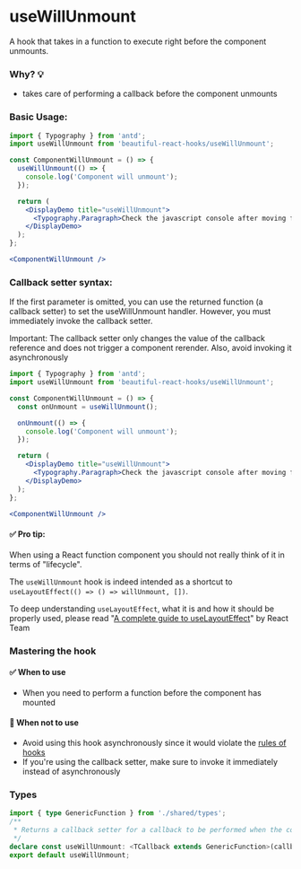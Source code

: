# useWillUnmount

A hook that takes in a function to execute right before the component unmounts.

### Why? 💡

- takes care of performing a callback before the component unmounts

### Basic Usage:

```jsx harmony
import { Typography } from 'antd';
import useWillUnmount from 'beautiful-react-hooks/useWillUnmount';

const ComponentWillUnmount = () => {
  useWillUnmount(() => {
    console.log('Component will unmount');
  });

  return (
    <DisplayDemo title="useWillUnmount">
      <Typography.Paragraph>Check the javascript console after moving from this page</Typography.Paragraph>
    </DisplayDemo>
  );
};

<ComponentWillUnmount />
```

### Callback setter syntax:

If the first parameter is omitted, you can use the returned function (a callback setter) to set the useWillUnmount handler. However, you
must immediately invoke the callback setter.

Important: The callback setter only changes the value of the callback reference and does not trigger a component rerender. Also, avoid
invoking it asynchronously

```jsx harmony
import { Typography } from 'antd';
import useWillUnmount from 'beautiful-react-hooks/useWillUnmount';

const ComponentWillUnmount = () => {
  const onUnmount = useWillUnmount();

  onUnmount(() => {
    console.log('Component will unmount');
  });

  return (
    <DisplayDemo title="useWillUnmount">
      <Typography.Paragraph>Check the javascript console after moving from this page</Typography.Paragraph>
    </DisplayDemo>
  );
};

<ComponentWillUnmount />
```

#### ✅ Pro tip:

When using a React function component you should not really think of it in terms of "lifecycle".

The `useWillUnmount` hook is indeed intended as a shortcut to `useLayoutEffect(() => () => willUnmount, [])`.

To deep understanding `useLayoutEffect`, what it is and how it should be properly used, please read
"[A complete guide to useLayoutEffect](https://react.dev/reference/react/useLayoutEffect)"
by React Team

### Mastering the hook

#### ✅ When to use

- When you need to perform a function before the component has mounted

#### 🛑 When not to use

- Avoid using this hook asynchronously since it would violate the [rules of hooks](https://reactjs.org/docs/hooks-rules.html)
- If you're using the callback setter, make sure to invoke it immediately instead of asynchronously

<!-- Types -->
### Types
    
```typescript static
import { type GenericFunction } from './shared/types';
/**
 * Returns a callback setter for a callback to be performed when the component will unmount.
 */
declare const useWillUnmount: <TCallback extends GenericFunction>(callback?: TCallback | undefined) => import("./shared/types").CallbackSetter<undefined>;
export default useWillUnmount;

```
<!-- Types:end -->
